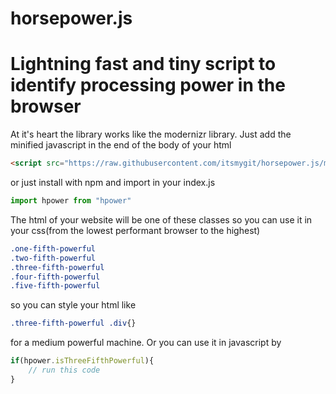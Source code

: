 # horsepower.js
# Lightning fast and tiny script to identify processing power in the browser

At it's heart the library works like the modernizr library. Just add the minified javascript in the end of the body of your html

```html
<script src="https://raw.githubusercontent.com/itsmygit/horsepower.js/main/dist/hpower.min.js"></script>
```
or just install with npm and import in your index.js
```javascript
import hpower from "hpower"
```

The html of your website will be one of these classes so you can use it in your css(from the lowest performant browser to the highest)
```css
.one-fifth-powerful
.two-fifth-powerful
.three-fifth-powerful
.four-fifth-powerful
.five-fifth-powerful
```

so you can style your html like
```css
.three-fifth-powerful .div{}
```
for a medium powerful machine. Or you can use it in javascript by
```javascript
if(hpower.isThreeFifthPowerful){
    // run this code
}
```
